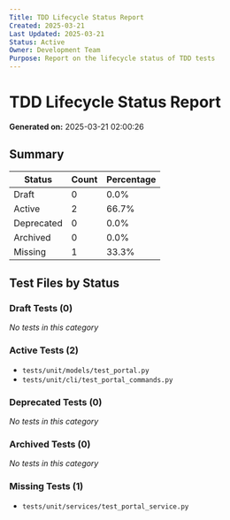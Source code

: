 ```yaml
---
Title: TDD Lifecycle Status Report
Created: 2025-03-21
Last Updated: 2025-03-21
Status: Active
Owner: Development Team
Purpose: Report on the lifecycle status of TDD tests
---
```


# TDD Lifecycle Status Report

**Generated on:** 2025-03-21 02:00:26

## Summary

| Status | Count | Percentage |
|--------|-------|------------|
| Draft | 0 | 0.0% |
| Active | 2 | 66.7% |
| Deprecated | 0 | 0.0% |
| Archived | 0 | 0.0% |
| Missing | 1 | 33.3% |

## Test Files by Status

### Draft Tests (0)

*No tests in this category*

### Active Tests (2)

- `tests/unit/models/test_portal.py`
- `tests/unit/cli/test_portal_commands.py`

### Deprecated Tests (0)

*No tests in this category*

### Archived Tests (0)

*No tests in this category*

### Missing Tests (1)

- `tests/unit/services/test_portal_service.py`

